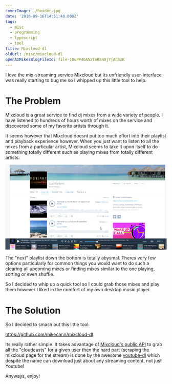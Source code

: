 ```yaml
---
coverImage: ./header.jpg
date: '2018-09-16T14:51:40.000Z'
tags:
  - misc
  - programming
  - typescript
  - tool
title: Mixcloud-dl
oldUrl: /misc/mixcloud-dl
openAIMikesBlogFileId: file-1OuPP46A52toRSN8jYjAhSzK
---
```


I love the mix-streaming service Mixcloud but its unfriendly user-interface was really starting to bug me so I whipped up this little tool to help.

<!-- more -->

# The Problem

Mixcloud is a great service to find dj mixes from a wide variety of people. I have listened to hundreds of hours worth of mixes on the service and discovered some of my favorite artists through it.

It seems however that Mixcloud doesnt put too much effort into their playlist and playback experience however. When you just want to listen to all the mixes from a particular artist, Mixcloud seems to take it upon itself to do something totally different such as playing mixes from totally different artists.

![](./chrome_2018-09-16_16-18-37.png)

The "next" playlist down the bottom is totally abysmal. Theres very few options particularly for common things you would want to do such a clearing all upcoming mixes or finding mixes similar to the one playing, sorting or even shuffle.

So I decided to whip up a quick tool so I could grab those mixes and play them however I liked in the comfort of my own desktop music player.

# The Solution

So I decided to smash out this little tool:

https://github.com/mikecann/mixcloud-dl

Its really rather simple. It takes advantage of [Mixcloud's public API](https://www.mixcloud.com/developers/) to grab all the "cloudcasts" for a given user then the hard part (scraping the mixcloud page for the stream) is done by the awesome [youtube-dl](https://github.com/rg3/youtube-dl) which despite the name can download just about any streaming content, not just Youtube!

Anyways, enjoy!
